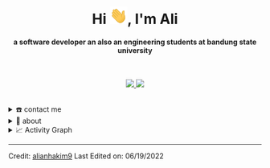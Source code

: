 <div align="center">
<h1 align="center">Hi <img width="35" src="https://github.com/alianhakim9/alianhakim9/blob/main/resource/waving.gif">, I'm Ali</h1>
<h4 align="center">a software developer an also an engineering students at bandung state university</h4>
 <div>
      <br/>
        <p align="center">
          <a href="https://github.com/alianhakim9/">
          <img width="49.5%" src="https://github-readme-stats.vercel.app/api?username=alianhakim9&show_icons=true&theme=gruvbox&hide_border=true" />
          <img width="49.5%" src="https://github-readme-streak-stats.herokuapp.com/?user=alianhakim9&theme=gruvbox&hide_border=true" />
          </a>
       </p>
     <br>
  </div>   
</div>

<details>
  <summary>☎️ contact me</summary>
<div>
  <samp>
    <h2 align="center">😎 you can reach me by:</h2>
    <p align="center">
      <br/>
      <a href="https://www.linkedin.com/in/alianhakim9/" target="blank"><img align="center"
         src="https://img.shields.io/badge/linkedin-%231DA1F2.svg?style=for-the-badge&logo=linkedin&logoColor=white"
         alt="azzar" height="30"/></a>
      <a href="https://fb.com/alianhakim8" target="blank"><img align="center"
         src="https://img.shields.io/badge/facebook-4267B2.svg?style=for-the-badge&logo=facebook&logoColor=white"
         alt="azzar" height="30"/></a>
      <a href="https://mailto:alianhakim9@gmail.com" target="blank"><img align="center"
         src="https://img.shields.io/badge/gmail-EA4335.svg?style=for-the-badge&logo=gmail&logoColor=white"
         alt="azzar" height="30"/></a>
    </p>
  <p align="center">
      <a href="https://instagram.com/alianhakim.id" target="blank"><img align="center"
         src="https://img.shields.io/badge/instagram-%23E4405F.svg?style=for-the-badge&logo=Instagram&logoColor=white"
         alt="azzar" height="30"/></a>
      <a href="https://wa.me/+62895385583709" target="blank"><img align="center"
         src="https://img.shields.io/badge/whatsapp-4B7F1.svg?style=for-the-badge&logo=whatsapp&logoColor=white"
         alt="azzar" height="30"/></a>
     <br>
    </p>
  </samp>
</div>
</details>

<details>
  <summary>🧮 about</summary>
<div>
<h2 align="center">🧮 About this Account</h2>
 <p align="center">
  <a href="github.com/alianhakim9" target="blank"><img align="center" 
     src="https://badges.pufler.dev/visits/alianhakim9/alianhakim9?style=for-the-badge&color=e74c3c&logo=github&label=Spying+Counter"
     alt="spying counter" /></a>
  <a href="github.com/alianhakim9" target="blank"><img align="center" 
     src="https://badges.pufler.dev/years/alianhakim9/?style=for-the-badge&color=27a4fb&logo=github&label=Account+Age"
     alt="account age" /></a>
  </p>
  <p align="center">
  <a href="github.com/alianhakim9" target="blank"><img align="center" 
     src="https://badges.pufler.dev/updated/alianhakim9/alianhakim9?style=for-the-badge&color=ff00b4&logo=github&label=Profile+Updated"
     alt="updated" /></a>
  <a href="github.com/alianhakim9" target="blank"><img align="center" 
     src="https://badges.pufler.dev/repos/alianhakim9/?style=for-the-badge&color=251ee7&logo=github&label=Public+Repos"
     alt="repos" /></a>
 </p>
</div>
</details>
<details>
  <summary>📈 Activity Graph</summary>
  <br/>
  <h2 align="center"> my current activity </h2>
<a href="https://github.com/ashutosh00710/github-readme-activity-graph"><img alt="azzar's Activity Graph" src="https://activity-graph.herokuapp.com/graph/?username=alianhakim9&bg_color=000&color=fff&line=00E676&point=fff&hide_border=true" /></a>
</details>

---

Credit: [alianhakim9](https://github.com/alianhakim9)
Last Edited on: 06/19/2022
